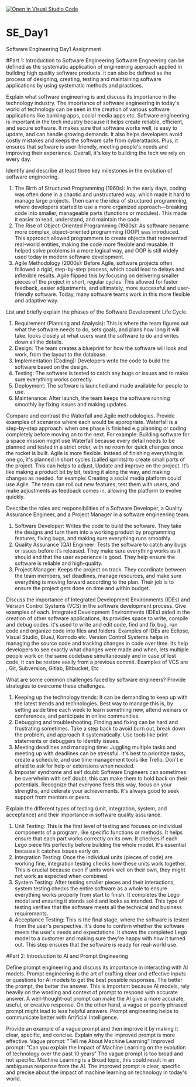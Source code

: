 [![Open in Visual Studio Code](https://classroom.github.com/assets/open-in-vscode-2e0aaae1b6195c2367325f4f02e2d04e9abb55f0b24a779b69b11b9e10269abc.svg)](https://classroom.github.com/online_ide?assignment_repo_id=15566780&assignment_repo_type=AssignmentRepo)
# SE_Day1
Software Engineering Day1 Assignment

#Part 1: Introduction to Software Engineering
Software Engneering can be defined as the systematic application of engineering approach applied in building high quality software products. it can also be defined as the process of designing, creating, testing and maintaining software applications by using systematic methods and practices.

Explain what software engineering is and discuss its importance in the technology industry.
The importance of software engineering in today's world of technology can be seen in the creation of various software applications like banking apps, social media apps etc. Software engineering is important in the tech industry because it helps create reliable, efficient, and secure software. It makes sure that software works well, is easy to update, and can handle growing demands. It also helps developers avoid costly mistakes and keeps the software safe from cyberattacks. Plus, it ensures that software is user-friendly, meeting people's needs and improving their experience. Overall, it's key to building the tech we rely on every day.

Identify and describe at least three key milestones in the evolution of software engineering.
1. The Birth of Structured Programming (1960s): In the early days, coding was often done in a chaotic and unstructured way, which made it hard to manage large projects. Then came the idea of structured programming, where developers started to use a more organized approach—breaking code into smaller, manageable parts (functions or modules). This made it easier to read, understand, and maintain the code.
2. The Rise of Object-Oriented Programming (1980s): As software became more complex, object-oriented programming (OOP) was introduced. This approach allowed programmers to create objects that represented real-world entities, making the code more flexible and reusable. It helped solve problems in a more logical way, and OOP is still widely used today in modern software development.
3. Agile Methodology (2000s): Before Agile, software projects often followed a rigid, step-by-step process, which could lead to delays and inflexible results. Agile flipped this by focusing on delivering smaller pieces of the project in short, regular cycles. This allowed for faster feedback, easier adjustments, and ultimately, more successful and user-friendly software. Today, many software teams work in this more flexible and adaptive way.

List and briefly explain the phases of the Software Development Life Cycle.
1. Requirement (Planning and Analysis): This is where the team figures out what the software needs to do, sets goals, and plans how long it will take.  looks closely at what users want the software to do and writes down all the details.
2. Design: The team creates a blueprint for how the software will look and work, from the layout to the database.
3. Implementation (Coding): Developers write the code to build the software based on the design.
4. Testing: The software is tested to catch any bugs or issues and to make sure everything works correctly.
5. Deployment: The software is launched and made available for people to use.
6. Maintenance: After launch, the team keeps the software running smoothly by fixing issues and making updates.

Compare and contrast the Waterfall and Agile methodologies. Provide examples of scenarios where each would be appropriate.
Waterfall is a step-by-step approach. when one phase is finished e.g planning or coding completely before moving on to the next. For example: Building software for a space mission might use Waterfall because every detail needs to be planned and tested in a strict order, with no room for quick changes once the rocket is built.
Agile is more flexible. Instead of finishing everything in one go, it's planned in short cycles (called sprints) to create small parts of the project. This can helps to adjust, Update and improve on the project. It’s like making a product bit by bit, testing it along the way, and making changes as needed. for example: Creating a social media platform could use Agile. The team can roll out new features, test them with users, and make adjustments as feedback comes in, allowing the platform to evolve quickly.

Describe the roles and responsibilities of a Software Developer, a Quality Assurance Engineer, and a Project Manager in a software engineering team.
1. Software Developer: Writes the code to build the software. They take the designs and turn them into a working product by programming features, fixing bugs, and making sure everything runs smoothly.
2. Quality Assurance (QA) Engineer: Tests the software to catch any bugs or issues before it’s released. They make sure everything works as it should and that the user experience is good. They help ensure the software is reliable and high-quality.
3. Project Manager: Keeps the project on track. They coordinate between the team members, set deadlines, manage resources, and make sure everything is moving forward according to the plan. Their job is to ensure the project gets done on time and within budget.

Discuss the importance of Integrated Development Environments (IDEs) and Version Control Systems (VCS) in the software development process. Give examples of each.
Integrated Development Environments (IDEs) aided in the creation of other software applications, its provides space to write, compile and debug codes. it's used to write and edit code, find and fix bug,  run code and organize code into files and folders. Examples of IDEs are Eclipse, Visual Studio, BlueJ, Komodo etc.
Version Control Systems helps in managing the source code and tracking changes in code over time. Its help developers to see exactly what changes were made and when, lets multiple people work on the same codebase simultaneously and in case of lost code, it can be restore easily from a previous commit. Examples of VCS are , Git, Subversion, Gitlab, Bitbucket, Etc

What are some common challenges faced by software engineers? Provide strategies to overcome these challenges.
1. Keeping up the technology trends: It can be demanding to keep up with the latest trends and technologies. Best way to manage this is, by setting aside time each week to learn something new, attend weinars or conferences, and participate in online communities.
2. Debugging and troubleshooting: Finding and fixing can be hard and frustrating sometimes. Take a step back to avoid burn out, break down the problem, and approach it systematically. Use tools like print statements or debuggers to identify issues.
3. Meeting deadlines and managing time: Juggling multiple tasks and meeting up with deadlines can be stressful. It's best to prioritize tasks, create a schedule, and use time management tools like Trello. Don't e afraid to ask for help or extensions when needed.
4. Imposter syndrome and self doubt: Software Engineers can sometimes be overwhelm with self doubt, this can make them to hold back on their potentials. Recognize that everyone feels this way, focus on your strengths, and celerate your achievements. It's always good to seek support from mentors or peers.

Explain the different types of testing (unit, integration, system, and acceptance) and their importance in software quality assurance.
1. Unit Testing: This is the first level of testing and focuses on individual components of a program, like specific functions or methods. It helps ensure that each part works correctly on its own. It checkes if each Lego piece fits perfectly before building the whole model. It's essential because it catches issues early on.
2. Integration Testing: Once the individual units (pieces of code) are working fine, integration testing checks how these units work together. This is crucial because even if units work well on their own, they might not work as expected when combined.
3. System Testing: After testing smaller pieces and their interactions, system testing checks the entire software as a whole to ensure everything works properly from start to finish. It completes the Lego model and ensuring it stands solid and looks as intended. This type of testing verifies that the software meets all the technical and business requirements.
4. Acceptance Testing: This is the final stage, where the software is tested from the user's perspective. It's done to confirm whether the software meets the user's needs and expectations. It shows the completed Lego model to a customer and making sure they're happy with how it turned out. This step ensures that the software is ready for real-world use.

#Part 2: Introduction to AI and Prompt Engineering

Define prompt engineering and discuss its importance in interacting with AI models.
Prompt engineering is the art of crafting clear and effective inputs or questions for AI models to get the best possible responses. The better the prompt, the better the answer.
This is important because AI models,  rely heavily on the wording and context of prompt to respond with accurate answer. A well-thought-out prompt can make the AI give a more accurate, useful, or creative response. On the other hand, a vague or poorly phrased prompt might lead to less helpful answers. Prompt engineering helps to communicate better with Artificial Intelligence.

Provide an example of a vague prompt and then improve it by making it clear, specific, and concise. Explain why the improved prompt is more effective.
Vague prompt: "Tell me About Machine Learning"
Improved prompt: "Can you explain the Impact of Machine Learning on the evolution of technology over the past 10 years"
The vague prompt is too broad and not specific. Machine Learning is a Broad topic, this could result in an ambiguous response from the AI. The improved prompt is clear, specific and precise about the impact of machine learning on technology in today's world.
